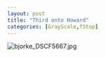 ```yaml
---
layout: post
title: "Third onto Howard"
categories: [GrayScale,fStop]
---
```

<img alt="bjorke_DSCF5667.jpg" src="http://www.botzilla.com/blog/archives/pix2014/bjorke_DSCF5667.jpg" class="img-responsive" border="0" />


<!--more-->

